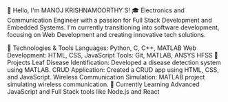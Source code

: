 👋 Hello, I'm MANOJ KRISHNAMOORTHY S!
🎓 Electronics and Communication Engineer with a passion for Full Stack Development and Embedded Systems. I'm currently transitioning into software development, focusing on Web Development and creating innovative tech solutions.

🔧 Technologies & Tools
Languages: Python, C, C++, MATLAB
Web Development: HTML, CSS, JavaScript
Tools: Git, MATLAB, ANSYS HFSS
🚀 Projects
Leaf Disease Identification: Developed a disease detection system using MATLAB.
CRUD Application: Created a CRUD app using HTML, CSS, and JavaScript.
Wireless Communication Simulation: MATLAB project simulating wireless communication.
🌱 Currently Learning
Advanced JavaScript and Full Stack tools like Node.js and React
